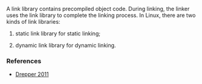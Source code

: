 A link library contains precompiled object code. During linking, the linker uses 
the link library to complete the linking process. In Linux, there are two kinds 
of link libraries:

1) static link library for static linking;

2) dynamic link library for dynamic linking. 

### References

* [Drepper 2011](../../../doc/free_books.md#headFB3)
